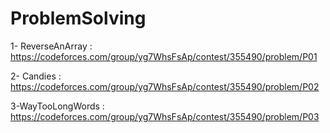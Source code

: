 # ProblemSolving

1- ReverseAnArray : https://codeforces.com/group/yg7WhsFsAp/contest/355490/problem/P01

2- Candies : https://codeforces.com/group/yg7WhsFsAp/contest/355490/problem/P02

3-WayTooLongWords : https://codeforces.com/group/yg7WhsFsAp/contest/355490/problem/P03
